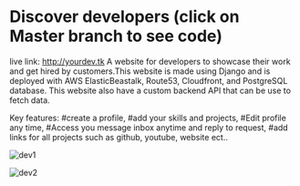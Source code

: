 # Discover developers (click on Master branch to see code)
live link: http://yourdev.tk
A website for developers to showcase their work and get hired by customers.This website is made using Django and is deployed with AWS ElasticBeastalk, Route53, Cloudfront, and  PostgreSQL database. This website also have a custom backend API that can be use to fetch data.

Key features:
#create a profile,
#add your skills and projects,
#Edit profile any time,
#Access you message inbox anytime and reply to request,
#add links for all projects such as github, youtube, website ect..


![dev1](https://user-images.githubusercontent.com/83102811/183739077-dd901883-655d-4005-a277-17a330cdeb0a.png)

![dev2](https://user-images.githubusercontent.com/83102811/183740863-8948fab1-496e-4f5c-bfa9-1411a39eaf58.png)
